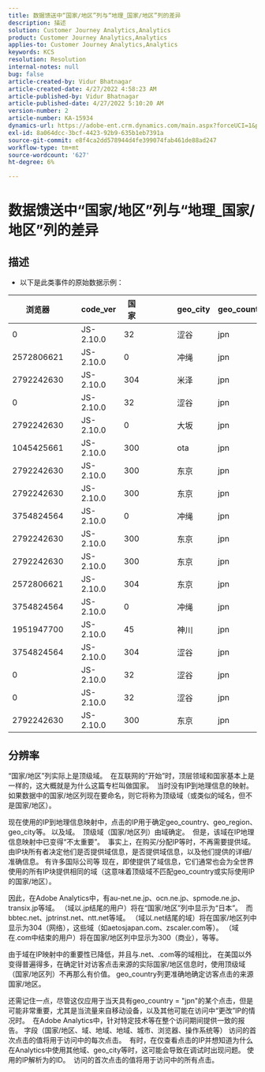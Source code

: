 ```yaml
---
title: 数据馈送中“国家/地区”列与“地理_国家/地区”列的差异
description: 描述
solution: Customer Journey Analytics,Analytics
product: Customer Journey Analytics,Analytics
applies-to: Customer Journey Analytics,Analytics
keywords: KCS
resolution: Resolution
internal-notes: null
bug: false
article-created-by: Vidur Bhatnagar
article-created-date: 4/27/2022 4:58:23 AM
article-published-by: Vidur Bhatnagar
article-published-date: 4/27/2022 5:10:20 AM
version-number: 2
article-number: KA-15934
dynamics-url: https://adobe-ent.crm.dynamics.com/main.aspx?forceUCI=1&pagetype=entityrecord&etn=knowledgearticle&id=d82587a9-e6c5-ec11-a7b6-0022480a10ee
exl-id: 8a064dcc-3bcf-4423-92b9-635b1eb7391a
source-git-commit: e8f4ca2dd578944d4fe399074fab461de88ad247
workflow-type: tm+mt
source-wordcount: '627'
ht-degree: 6%

---
```


# 数据馈送中“国家/地区”列与“地理_国家/地区”列的差异

## 描述


- 以下是此类事件的原始数据示例：



| 浏览器 |   | code_ver | 国家 |   |   |   | geo_city | geo_country |   |   |   |   |
| --- | --- | --- | --- | --- | --- | --- | --- | --- | --- | --- | --- | --- |
| 0 |   | JS-2.10.0 | 32 |   |   |   | 涩谷 | jpn |   |   |   |   |
| 2572806621 |   | JS-2.10.0 | 0 |   |   |   | 冲绳 | jpn |   |   |   |   |
| 2792242630 |   | JS-2.10.0 | 304 |   |   |   | 米泽 | jpn |   |   |   |   |
| 0 |   | JS-2.10.0 | 32 |   |   |   | 涩谷 | jpn |   |   |   |   |
| 2792242630 |   | JS-2.10.0 | 0 |   |   |   | 大坂 | jpn |   |   |   |   |
| 1045425661 |   | JS-2.10.0 | 300 |   |   |   | ota | jpn |   |   |   |   |
| 2792242630 |   | JS-2.10.0 | 300 |   |   |   | 东京 | jpn |   |   |   |   |
| 2792242630 |   | JS-2.10.0 | 300 |   |   |   | 东京 | jpn |   |   |   |   |
| 3754824564 |   | JS-2.10.0 | 0 |   |   |   | 冲绳 | jpn |   |   |   |   |
| 2792242630 |   | JS-2.10.0 | 300 |   |   |   | 东京 | jpn |   |   |   |   |
| 2792242630 |   | JS-2.10.0 | 300 |   |   |   | 东京 | jpn |   |   |   |   |
| 2572806621 |   | JS-2.10.0 | 304 |   |   |   | 东京 | jpn |   |   |   |   |
| 3754824564 |   | JS-2.10.0 | 0 |   |   |   | 冲绳 | jpn |   |   |   |   |
| 1951947700 |   | JS-2.10.0 | 45 |   |   |   | 神川 | jpn |   |   |   |   |
| 3754824564 |   | JS-2.10.0 | 304 |   |   |   | 涩谷 | jpn |   |   |   |   |
| 0 |   | JS-2.10.0 | 32 |   |   |   | 涩谷 | jpn |   |   |   |   |
| 0 |   | JS-2.10.0 | 32 |   |   |   | 涩谷 | jpn |   |   |   |   |
| 2792242630 |   | JS-2.10.0 | 300 |   |   |   | 东京 | jpn |   |   |   |   |





## 分辨率


“国家/地区”列实际上是顶级域。  在互联网的“开始”时，顶层领域和国家基本上是一样的，这大概就是为什么这篇专栏叫做国家。  当时没有IP到地理信息的映射。 如果数据中的国家/地区列现在要命名，则它将称为顶级域（或类似的域名，但不是国家/地区）。

现在使用的IP到地理信息映射中，点击的IP用于确定geo_country、geo_region、geo_city等。 以及域。  顶级域（国家/地区列）由域确定。  但是，该域在IP地理信息映射中已变得“不太重要”。  事实上，在购买/分配IP等时，不再需要提供域。  由IP块所有者决定他们是否提供域信息，是否提供域信息，以及他们提供的详细/准确信息。 有许多国际公司等 现在，即使提供了域信息，它们通常也会为全世界使用的所有IP块提供相同的域（这意味着顶级域不匹配geo_country或实际使用IP的国家/地区）。

因此，在Adobe Analytics中，有au-net.ne.jp、ocn.ne.jp、spmode.ne.jp、transix.jp等域。 （域以.jp结尾的用户）将在“国家/地区”列中显示为“日本”。  而bbtec.net、jptrinst.net、ntt.net等域。 （域以.net结尾的域）将在国家/地区列中显示为304（网络），这些域（如aetosjapan.com、zscaler.com等）。 （域在.com中结束的用户）将在国家/地区列中显示为300（商业），等等。

由于域在IP映射中的重要性已降低，并且与.net、.com等的域相比， 在美国以外变得普遍得多，在确定针对访客点击来源的实际国家/地区信息时，使用顶级域（国家/地区列）不再那么有价值。 geo_country列更准确地确定访客点击的来源国家/地区。

还需记住一点，尽管这仅应用于当天具有geo_country = &quot;jpn&quot;的某个点击，但是可能非常重要，尤其是当流量来自移动设备，以及其他可能在访问中“更改”IP的情况时。  在Adobe Analytics中，针对特定技术等在整个访问期间提供一致的报告。 字段（国家/地区、域、地域、地域、城市、浏览器、操作系统等） 访问的首次点击的值将用于访问中的每次点击。  有时，在仅查看点击的IP并想知道为什么在Analytics中使用其他域、geo_city等时，这可能会导致在调试时出现问题。 使用的IP解析为的ID。  访问的首次点击的值将用于访问中的所有点击。

